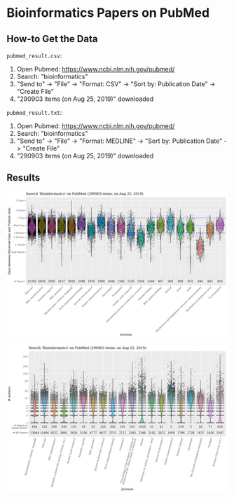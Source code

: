 # Bioinformatics Papers on PubMed

## How-to Get the Data

`pubmed_result.csv`:

1. Open Pubmed: <https://www.ncbi.nlm.nih.gov/pubmed/>
2. Search: "bioinformatics"
3. "Send to" -> "File" -> "Format: CSV" -> "Sort by: Publication Date" -> "Create File"
4. "290903 items (on Aug 25, 2019)" downloaded

`pubmed_result.txt`:

1. Open Pubmed: <https://www.ncbi.nlm.nih.gov/pubmed/>
2. Search: "bioinformatics"
3. "Send to" -> "File" -> "Format: MEDLINE" -> "Sort by: Publication Date" -> "Create File"
4. "290903 items (on Aug 25, 2019)" downloaded

## Results

![](public-days.png)

![](public-author.png)
